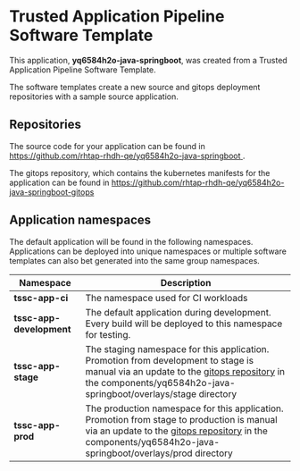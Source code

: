 # Trusted Application Pipeline Software Template

This application, **yq6584h2o-java-springboot**, was created from a Trusted Application Pipeline Software Template.

The software templates create a new source and gitops deployment repositories with a sample source application. 

## Repositories

The source code for your application can be found in [https://github.com/rhtap-rhdh-qe/yq6584h2o-java-springboot ](https://github.com/rhtap-rhdh-qe/yq6584h2o-java-springboot ).
 
The gitops repository, which contains the kubernetes manifests for the application can be found in 
[https://github.com/rhtap-rhdh-qe/yq6584h2o-java-springboot-gitops ](https://github.com/rhtap-rhdh-qe/yq6584h2o-java-springboot-gitops ) 

## Application namespaces 

The default application will be found in the following namespaces. Applications can be deployed into unique namespaces or multiple software templates can also bet generated into the same group namespaces.  

|  Namespace   |  Description   |  
| -------- | -------- |
| **tssc-app-ci** | The namespace used for CI workloads |
| **tssc-app-development** | The default application during development. Every build will be deployed to this namespace for testing. |
| **tssc-app-stage** | The staging namespace for this application. Promotion from development to stage is manual via an update to the [gitops repository](https://github.com/rhtap-rhdh-qe/yq6584h2o-java-springboot-gitops ) in the components/yq6584h2o-java-springboot/overlays/stage directory |
| **tssc-app-prod** | The production namespace for this application. Promotion from stage to production is manual via an update to the [gitops repository](https://github.com/rhtap-rhdh-qe/yq6584h2o-java-springboot-gitops ) in the components/yq6584h2o-java-springboot/overlays/prod directory |